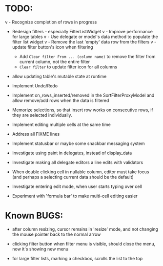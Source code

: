 # TODO: 

v - Recognize completion of rows in progress

- Redesign filters - especially FilterListWidget
  v   - Improve performance for large tables
  v   - Use delegate or model's data method to populate the filter list widget
  v   - Remove the last 'empty' data row from the filters
  v   - update filter button's icon when filtering
  - Add `Clear filter From ... (column name)` to remove the filter from
      current column, not the entire filter
  - `Clear filter` to update filter icon for all columns

- allow updating table's mutable state at runtime

- Implement Undo/Redo

- Implement on_rows_inserted/removed in the SortFilterProxyModel and
  allow remove/add rows when the data is filtered

- Memorize selections, so that insert row works on consecutive rows, 
  if they are selected individually.

- Implement editing multiple cells at the same time

- Address all FIXME lines

- Implement statusbar or maybe some snackbar messaging system

- Investigate using paint in delegates, instead of display_data

- Investigate making all delegate editors a line edits with validators

- When double clicking cell in nullable column, editor must take focus 
  (and perhaps a selecting current data should be the default)

- Investigate entering edit mode, when user starts typing over cell

- Experiment with 'formula bar' to make multi-cell editing easier

# Known BUGS:

- after column resizing, cursor remains in 'resize' mode, 
  and not changing the mouse pointer back to the normal arrow
  
- clicking filter button when filter menu is visible, should close the menu, now it's
  showing new menu

- for large filter lists, marking a checkbox, scrolls the list to the top
